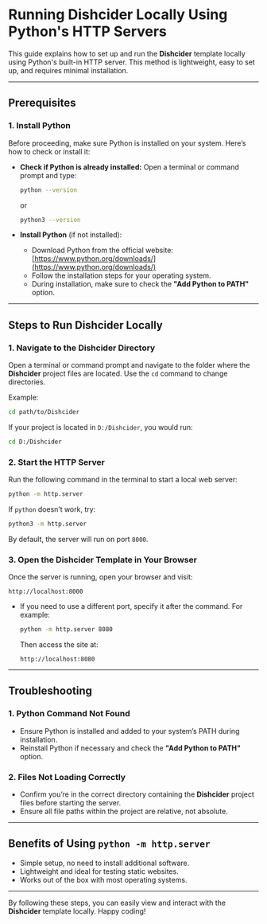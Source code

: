 # Running Dishcider Locally Using Python's HTTP Servers

This guide explains how to set up and run the **Dishcider** template locally using Python's built-in HTTP server. This method is lightweight, easy to set up, and requires minimal installation.

---

## Prerequisites

### 1. Install Python
Before proceeding, make sure Python is installed on your system. Here’s how to check or install it:

- **Check if Python is already installed:**
  Open a terminal or command prompt and type:
  ```bash
  python --version
  ```
  or
  ```bash
  python3 --version
  ```

- **Install Python** (if not installed):
  - Download Python from the official website: [https://www.python.org/downloads/](https://www.python.org/downloads/)
  - Follow the installation steps for your operating system.
  - During installation, make sure to check the **"Add Python to PATH"** option.

---

## Steps to Run Dishcider Locally

### 1. Navigate to the Dishcider Directory
Open a terminal or command prompt and navigate to the folder where the **Dishcider** project files are located. Use the `cd` command to change directories.

Example:
```bash
cd path/to/Dishcider
```

If your project is located in `D:/Dishcider`, you would run:
```bash
cd D:/Dishcider
```

### 2. Start the HTTP Server
Run the following command in the terminal to start a local web server:
```bash
python -m http.server
```

If `python` doesn’t work, try:
```bash
python3 -m http.server
```

By default, the server will run on port `8000`.

### 3. Open the Dishcider Template in Your Browser
Once the server is running, open your browser and visit:
```
http://localhost:8000
```

- If you need to use a different port, specify it after the command. For example:
  ```bash
  python -m http.server 8080
  ```
  Then access the site at:
  ```
  http://localhost:8080
  ```

---

## Troubleshooting

### 1. Python Command Not Found
- Ensure Python is installed and added to your system’s PATH during installation.
- Reinstall Python if necessary and check the **"Add Python to PATH"** option.

### 2. Files Not Loading Correctly
- Confirm you’re in the correct directory containing the **Dishcider** project files before starting the server.
- Ensure all file paths within the project are relative, not absolute.

---

## Benefits of Using `python -m http.server`
- Simple setup, no need to install additional software.
- Lightweight and ideal for testing static websites.
- Works out of the box with most operating systems.

---

By following these steps, you can easily view and interact with the **Dishcider** template locally. Happy coding!
